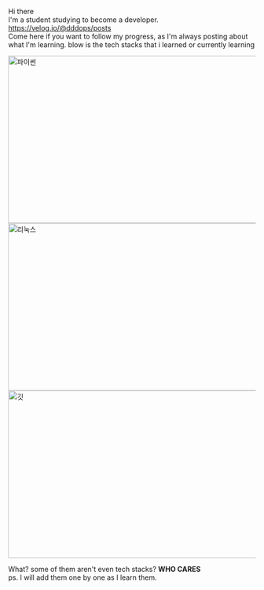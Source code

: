 Hi there <br/>
I'm a student studying to become a developer.<br/>
https://velog.io/@dddops/posts <br/>
Come here if you want to follow my progress, as I'm always posting about what I'm learning.
blow is the tech stacks that i learned or currently learning

<img width="616" height="341" alt="파이썬" src="https://github.com/user-attachments/assets/beb0b898-4292-4e13-85a2-9e32dee25a07" />
<img width="616" height="341" alt="리눅스" src="https://github.com/user-attachments/assets/70cf8517-a846-476d-9983-d30296328708" />
<img width="616" height="341" alt="깃" src="https://github.com/user-attachments/assets/9b228ac6-1b5a-4c22-9064-7f515337c75b" />

What? some of them aren't even tech stacks? **WHO CARES**
<br/>
ps. I will add them one by one as I learn them.
